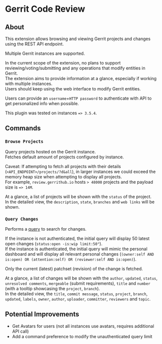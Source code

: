 # Gerrit Code Review

## About

This extension allows browsing and viewing Gerrit projects and changes using the REST API endpoint.

Multiple Gerrit instances are supported.

In the current scope of the extension, no plans to support reviewing/voting/submitting and any operations that modify
entities in Gerrit.  
The extension aims to provide information at a glance, especially if working with multiple instances.  
Users should keep using the web interface to modify Gerrit entities.

Users can provide an `username`+`HTTP password` to authenticate with API to get personalized info when possible.

This plugin was tested on instances `=> 3.5.4`.

## Commands

### `Browse Projects`

Query projects hosted on the Gerrit instance.  
Fetches default amount of projects configured by instance.

Caveat: If attempting to fetch all projects with their details (`<API_ENDPOINT>/projects/?d&all`), in larger instances we
could exceed the memory heap size when attempting to display all projects.  
For example, `review.gerrithub.io` hosts `> 48000` projects and the payload size is `=> 14M`.

At a glance, a list of projects will be shown with the `status` of the project.  
In the detailed view, the `description`, `state`, `branches` and `web links` will be shown.

### `Query Changes`

Performs a [query](https://gerrit-review.googlesource.com/Documentation/user-search.html) to search for changes.

If the instance is not authenticated, the initial query will display 50 latest open changes (`status:open -is:wip limit:50"`).  
If the instance is authenticated, the initial query will mimic the personal dashboard and will display all relevant personal changes
(`(owner:self AND is:open) OR (attention:self) OR (reviewer:self AND is:open)`).

Only the current (latest) patchset (revision) of the change is fetched.

At a glance, a list of changes will be shown with the `author`, `updated`, `status`, `unresolved comments`, `mergeable`
(submit requirements), `title` and `number` (with a tooltip showcasing the `project`, `branch`).  
In the detailed view, the `title`, `commit message`, `status`, `project`, `branch`, `updated`, `labels`, `owner`, `author`,
`uploader`, `committer`, `reviewers` and `topic`.

## Potential Improvements

- Get Avatars for users (not all instances use avatars, requires additional API call)
- Add a command preference to modify the unauthenticated query limit
